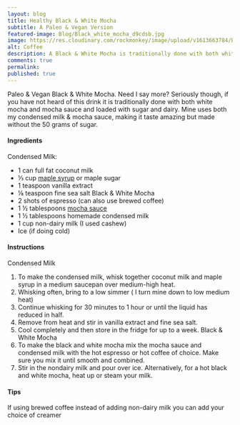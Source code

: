 ```yaml
---
layout: blog
title: Healthy Black & White Mocha
subtitle: A Paleo & Vegan Version
featured-image: Blog/Black_white_mocha_d9cdsb.jpg
image: https://res.cloudinary.com/rockmonkey/image/upload/v1613663784/Blog/Black_white_mocha_d9cdsb.jpg
alt: Coffee
description: A Black & White Mocha is traditionally done with both white mocha and mocha sauce and loaded with sugar and dairy. Mine uses both my condensed milk & mocha sauce, making it taste amazing but made without the 50 grams of sugar!
comments: true
permalink:
published: true
---
```

Paleo & Vegan Black & White Mocha. Need I say more? Seriously though, if you have not heard of this drink it is traditionally done with both white mocha and mocha sauce and loaded with sugar and dairy. Mine uses both my condensed milk & mocha sauce, making it taste amazing but made without the 50 grams of sugar.

#### Ingredients
Condensed Milk:
* 1 can full fat coconut milk
* ⅓ cup [maple syrup](https://www.amazon.com/gp/product/B074V3V186/ref=as_li_qf_asin_il_tl?ie=UTF8&tag=h3withlaura-20&creative=9325&linkCode=as2&creativeASIN=B074V3V186&linkId=c795a8d456d528de71906d10bbc46d47) or maple sugar
* 1 teaspoon vanilla extract
* ⅛ teaspoon fine sea salt
Black & White Mocha
* 2 shots of espresso (can also use brewed coffee)
* 1 ½ tablespoons [mocha sauce](https://h3withlaura.com/2020/05/23/refined-sugar-free-mocha-sauce/)
* 1 ½ tablespoons homemade condensed milk
* 1 cup non-dairy milk (I used cashew)
* Ice (if doing cold)


#### Instructions
Condensed Milk
1. To make the condensed milk, whisk together coconut milk and maple syrup in a medium saucepan over medium-high heat.
2. Whisking often, bring to a low simmer ( I turn mine down to low medium heat)
3. Continue whisking for 30 minutes to 1 hour or until the liquid has reduced in half.
4. Remove from heat and stir in vanilla extract and fine sea salt.
5. Cool completely and then store in the fridge for up to a week.
Black & White Mocha
1. To make the black and white mocha mix the mocha sauce and condensed milk with the hot espresso or hot coffee of choice. Make sure you mix it until smooth and combined.
2. Stir in the nondairy milk and pour over ice. Alternatively, for a hot black and white mocha, heat up or steam your milk.


#### Tips
If using brewed coffee instead of adding non-dairy milk you can add your choice of creamer
